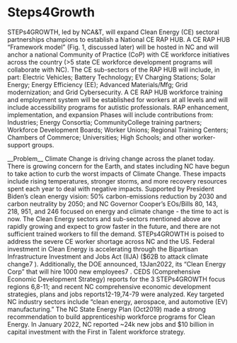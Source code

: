 # Steps4Growth
<p>STEPs4GROWTH, led by NCA&T, will expand Clean Energy (CE) sectoral partnerships champions to establish a National CE RAP HUB. A CE RAP HUB “Framework model” (Fig. 1, discussed later) will be hosted in NC and will anchor a national Community of Practice (CoP) with CE workforce initiatives across the country (>5 state CE workforce development programs will collaborate with NC). The CE sub-sectors of the RAP HUB will include, in part: Electric Vehicles; Battery Technology; EV Charging Stations; Solar Energy; Energy Efficiency (EE); Advanced Materials/Mfg; Grid modernization; and Grid Cybersecurity. A CE RAP HUB workforce training and employment system will be established for workers at all levels and will include accessibility programs for autistic professionals. RAP enhancement, implementation, and expansion Phases will include contributions from: Industries; Energy Consortia; CommunityCollege training partners; Workforce Development Boards; Worker Unions; Regional Training Centers; Chambers of Commerce; Universities; High Schools; and other worker-support groups.</p>
<p> __Problem__  
Climate Change is driving change across the planet today. There is growing concern for the Earth, and states including NC have begun to take action to curb the worst impacts of Climate Change. These impacts include rising temperatures, stronger storms, and more recovery resources spent each year to deal with negative impacts. Supported by President Biden’s clean energy vision: 50% carbon-emissions reduction by 2030 and carbon neutrality by 2050; and NC Governor Cooper’s EOs/Bills 80, 143, 218, 951, and 246 focused on energy and climate change - the time to act is now. The Clean Energy sectors and sub-sectors mentioned above are rapidly growing and expect to grow faster in the future, and there are not sufficient trained workers to fill the demand. STEPs4GROWTH is poised to address the severe CE worker shortage across NC and the US. Federal investment in Clean Energy is accelerating through the Bipartisan Infrastructure Investment and Jobs Act (IIJA) ($62B to attack climate change7 ). Additionally, the DOE announced, 13Jan2022, its “Clean Energy Corp” that will hire 1000 new employees7 . CEDS (Comprehensive Economic Development Strategy) reports for the 3 STEPs4GROWTH focus regions 6,8-11; and recent NC comprehensive economic development strategies, plans and jobs reports12-19,74-79 were analyzed. Key targeted NC industry sectors include “clean energy, aerospace, and automotive (EV) manufacturing.” The NC State Energy Plan (Oct2019) made a strong recommendation to build apprenticeship workforce programs for Clean Energy. In January 2022, NC reported ~24k new jobs and $10 billion in capital investment with the First in Talent workforce strategy.</p>
